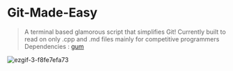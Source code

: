 # Git-Made-Easy
> A terminal based glamorous script that simplifies Git!
> Currently built to read on only .cpp and .md files mainly for competitive programmers
> Dependencies : [gum](https://github.com/charmbracelet/gum "Github charmbracelet/gum")

![ezgif-3-f8fe7efa73](https://user-images.githubusercontent.com/90480489/226985361-f4167fd7-49d2-4a5c-8a51-88946c4f8137.gif)
